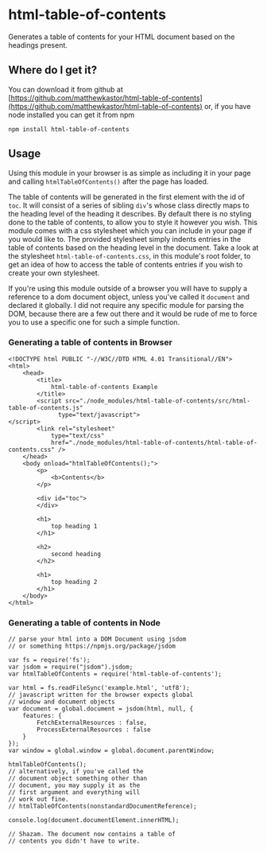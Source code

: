 # html-table-of-contents

Generates a table of contents for your HTML document based on the headings 
present.

## Where do I get it?

You can download it from github at 
[https://github.com/matthewkastor/html-table-of-contents](https://github.com/matthewkastor/html-table-of-contents) 
or, if you have node installed you can get it from npm

`npm install html-table-of-contents`

## Usage

Using this module in your browser is as simple as including it in your page 
and calling `htmlTableOfContents()` after the page has loaded.

The table of contents will be generated in the first element with the id of 
`toc`. It will consist of a series of sibling `div`'s whose class directly maps 
to the heading level of the heading it describes. By default there is no 
styling done to the table of contents, to allow you to style it however you 
wish. This module comes with a css stylesheet which you can include in your 
page if you would like to. The provided stylesheet simply indents entries in 
the table of contents based on the heading level in the document. Take a look 
at the stylesheet `html-table-of-contents.css`, in this module's root folder, 
to get an idea of how to access the table of contents entries if you wish to 
create your own stylesheet.

If you're using this module outside of a browser you will have to supply a 
reference to a dom document object, unless you've called it `document` 
and declared it globally. I did not require any specific module for parsing the 
DOM, because there are a few out there and it would be rude of me to force you 
to use a specific one for such a simple function.

### Generating a table of contents in Browser

```
<!DOCTYPE html PUBLIC "-//W3C//DTD HTML 4.01 Transitional//EN">
<html>
    <head>
        <title>
            html-table-of-contents Example
        </title>
        <script src="./node_modules/html-table-of-contents/src/html-table-of-contents.js"
              type="text/javascript">
</script>
        <link rel="stylesheet"
            type="text/css"
            href="./node_modules/html-table-of-contents/html-table-of-contents.css" />
    </head>
    <body onload="htmlTableOfContents();">
        <p>
            <b>Contents</b>
        </p>

        <div id="toc">
        </div>

        <h1>
            top heading 1
        </h1>

        <h2>
            second heading
        </h2>

        <h1>
            top heading 2
        </h1>
    </body>
</html>
```

### Generating a table of contents in Node

```
// parse your html into a DOM Document using jsdom
// or something https://npmjs.org/package/jsdom

var fs = require('fs'); 
var jsdom = require("jsdom").jsdom;
var htmlTableOfContents = require('html-table-of-contents');

var html = fs.readFileSync('example.html', 'utf8');
// javascript written for the browser expects global
// window and document objects
var document = global.document = jsdom(html, null, {
    features: {
        FetchExternalResources : false,
        ProcessExternalResources : false
    }
});
var window = global.window = global.document.parentWindow;

htmlTableOfContents();
// alternatively, if you've called the 
// document object something other than 
// document, you may supply it as the 
// first argument and everything will 
// work out fine.
// htmlTableOfContents(nonstandardDocumentReference);

console.log(document.documentElement.innerHTML);

// Shazam. The document now contains a table of 
// contents you didn't have to write.
```
